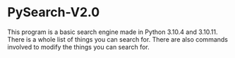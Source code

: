# PySearch-V2.0
This program is a basic search engine made in Python 3.10.4 and 3.10.11. There is a whole list of things you can search for. There are also commands involved to modify the things you can search for.
